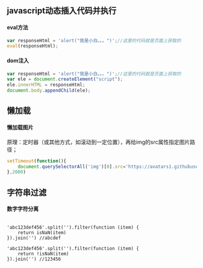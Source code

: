 ## javascript动态插入代码并执行
#### eval方法
```jsx harmony
var responseHtml = 'alert("我是小白。。。")';//这里的代码就是页面上获取的
eval(responseHtml);
```
#### dom注入
```jsx harmony
var responseHtml = 'alert("我是小白。。。")';//这里的代码就是页面上获取的
var ele = document.createElement("script");
ele.innerHTML = responseHtml;
document.body.appendChild(ele);

```

## 懒加载
#### 懒加载图片
原理：定时器（或其他方式，如滚动到一定位置），再给img的src属性指定图片路径；
```jsx harmony
setTimeout(function(){
    document.querySelectorAll('img')[0].src='https://avatars1.githubusercontent.com/u/18079377?v=3&s=460'
},2000)
```
## 字符串过滤
#### 数字字符分离
```ecmascript 6

'abc123def456'.split('').filter(function (item) {
    return isNaN(item)
}).join('') //abcdef

'abc123def456'.split('').filter(function (item) {
    return !isNaN(item)
}).join('') //123456

```

